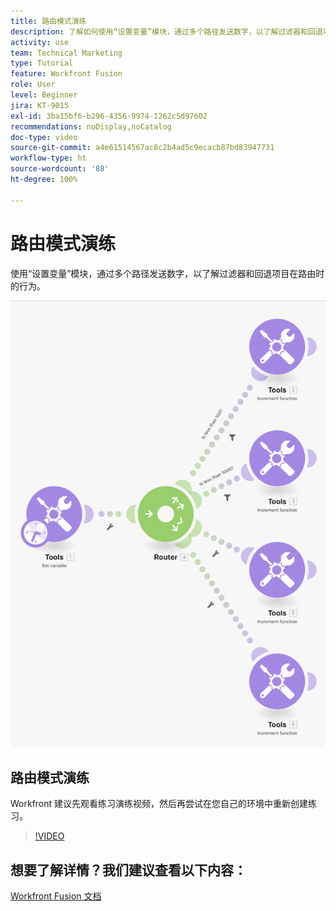 ```yaml
---
title: 路由模式演练
description: 了解如何使用“设置变量”模块，通过多个路径发送数字，以了解过滤器和回退项目在  [!DNL Adobe Workfront Fusion] 中的行为。
activity: use
team: Technical Marketing
type: Tutorial
feature: Workfront Fusion
role: User
level: Beginner
jira: KT-9015
exl-id: 3ba15bf6-b296-4356-9974-1262c5d97602
recommendations: noDisplay,noCatalog
doc-type: video
source-git-commit: a4e61514567ac8c2b4ad5c9ecacb87bd83947731
workflow-type: ht
source-wordcount: '88'
ht-degree: 100%

---
```


# 路由模式演练

使用“设置变量”模块，通过多个路径发送数字，以了解过滤器和回退项目在路由时的行为。

![Fusion 场景的图像](assets/universal-connectors-and-routing-7.png)

## 路由模式演练

Workfront 建议先观看练习演练视频，然后再尝试在您自己的环境中重新创建练习。

>[!VIDEO](https://video.tv.adobe.com/v/335274/?quality=12&learn=on)


## 想要了解详情？我们建议查看以下内容：

[Workfront Fusion 文档](https://experienceleague.adobe.com/docs/workfront/using/adobe-workfront-fusion/workfront-fusion-2.html?lang=zh-Hans)
